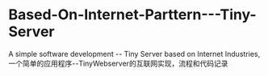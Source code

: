 # Based-On-Internet-Parttern---Tiny-Server
A simple software development -- Tiny Server based on Internet Industries,一个简单的应用程序--TinyWebserver的互联网实现，流程和代码记录

